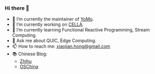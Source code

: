 ### Hi there 👋

- 🦄 I’m currently the maintainer of [YoMo](https://github.com/yomorun).
- 🔭 I’m currently working on [CELLA](https://github.com/10cella).
- 🌱 I’m currently learning Functional Reactive Programming, Stream Computing.
- 💬 Ask me about QUIC, Edge Computing.
- 📫 How to reach me: xiaojian.hong@gmail.com
- 📚 Chinese Blog:
  - [Zhihu](https://www.zhihu.com/people/xiaojian-70-36)
  - [OSChina](https://my.oschina.net/u/4703596)

